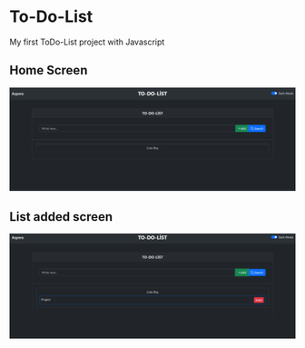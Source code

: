 # To-Do-List
My first ToDo-List project with Javascript

## Home Screen
![Home](./assets/b.png)

## List added screen
![Game](./assets/a.png)